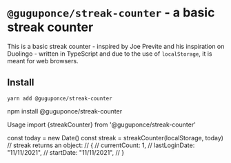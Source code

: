 # `@guguponce/streak-counter` - a basic streak counter

This is a basic streak counter - inspired by Joe Previte and his inspiration on Duolingo - written in TypeScript and due to the use of `localStorage`, it is meant for web browsers.

## Install

```shell
yarn add @guguponce/streak-counter
```

npm install @guguponce/streak-counter

Usage
import {streakCounter} from '@guguponce/streak-counter'

const today = new Date()
const streak = streakCounter(localStorage, today)
// streak returns an object:
// {
// currentCount: 1,
// lastLoginDate: "11/11/2021",
// startDate: "11/11/2021",
// }
